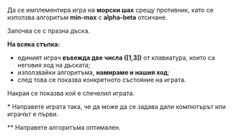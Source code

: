 Да се имплементира игра на **морски шах** срещу противник, като се използва алгоритъм **min-max** с **alpha-beta** отсичане.


Започва се с празна дъска. 

**На всяка стъпка:**

-    единият играч **въвежда две числа ([1,3])** от клавиатура, които са неговия ход на дъската;
-    използвайки алгоритъма, **намираме и нашия ход**;
-    след това се показва конкретното състояние на играта. 

Накрая се показва кой е спечелил играта.


\* Направете играта така, че да може да се задава дали компютърът или играчът е първи.

\*\* Направете алгоритъма оптимален.
